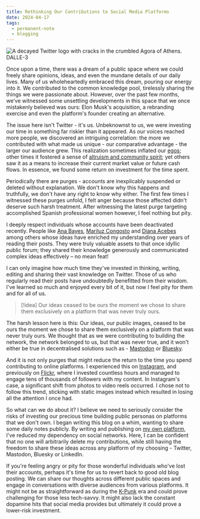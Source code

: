 ```yaml
---
title: Rethinking Our Contributions to Social Media Platforms
date: 2024-04-17
tags:
  - permanent-note
  - blogging
---
```

![A decayed Twitter logo with cracks in the crumbled Agora of Athens. DALLE-3](notes/attachments/twitter-logo-greek.png)

Once upon a time, there was a dream of a public space where we could freely share opinions, ideas, and even the mundane details of our daily lives. Many of us wholeheartedly embraced this dream, pouring our energy into it. We contributed to the common knowledge pool, tirelessly sharing the things we were passionate about. However, over the past few months, we’ve witnessed some unsettling developments in this space that we once mistakenly believed was ours: Elon Musk's acquisition, a rebranding exercise and even the platform's founder creating an alternative.

The issue here isn't Twitter - it's us. Unbeknownst to us, we were investing our time in something far riskier than it appeared. As our voices reached more people, we discovered an intriguing correlation: the more we contributed with what made us unique - our comparative advantage - the larger our audience grew. This realization sometimes inflated our [egos](literature-notes/Books/Ego%20Is%20the%20Enemy.md); other times it fostered a sense of [altruism and community spirit](notes/Mentors%20and%20me.md); yet others saw it as a means to increase their current market value or future cash flows. In essence, we found some return on investment for the time spent.

Periodically there are purges - accounts are inexplicably suspended or deleted without explanation. We don't know why this happens and truthfully, we don't have any right to know why either. The first few times I witnessed these purges unfold, I felt anger because those affected didn't deserve such harsh treatment. After witnessing the latest purge targeting accomplished Spanish professional women however, I feel nothing but pity.

I deeply respect individuals whose accounts have been deactivated recently. People like [Ana Bayes](https://twitter.com/AnaBayes_), [Mariluz Congosto](https://twitter.com/congosto) and [Diana Acebes](https://twitter.com/diana_aceves_) among others whose ideas have enriched my understanding over years of reading their posts. They were truly valuable assets to that once idyllic public forum; they shared their knowledge generously and communicated complex ideas effectively – no mean feat! 

I can only imagine how much time they've invested in thinking, writing, editing and sharing their vast knowledge on Twitter. Those of us who regularly read their posts have undoubtedly benefitted from their wisdom. I've learned so much and enjoyed every bit of it, but now I feel pity for them and for all of us.

>[!idea]
>Our ideas ceased to be ours the moment we chose to share them exclusively on a platform that was never truly ours. 

The harsh lesson here is this: Our ideas, our public images, ceased to be ours the moment we chose to share them exclusively on a platform that was never truly ours. We thought that as we were contributing to building the network, the network belonged to us, but that was never true, and it won't either be true in decentralised solutions such as - [Mastodon](https://sigmoid.social/@pelayoarbues) or [Bluesky](https://bsky.app/). 

And it is not only purges that might reduce the return to the time you spend contributing to online platforms. I experienced this on [Instagram](https://www.instagram.com/pelayoarbues/), and previously on [Flickr](https://www.flickr.com/photos/wonderfulhorriblelife/), where I invested countless hours and managed to engage tens of thousands of followers with my content. In Instagram's case, a significant shift from photos to video reels occurred. I chose not to follow this trend, sticking with static images instead which resulted in losing all the attention I once had.

So what can we do about it? I believe we need to seriously consider the risks of investing our precious time building public personas on platforms that we don't own.  I began writing this blog on a whim, wanting to share some daily notes publicly. By writing and publishing on [my own platform](notes/POSSE%20against%20Platform%20Nudges%20on%20Content%20Creation.md), I've reduced my dependency on social networks. Here, I can be confident that no one will arbitrarily delete my contributions, while still having the freedom to share these ideas across any platform of my choosing - Twitter, Mastodon, Bluesky or LinkedIn.

If you're feeling angry or pity for those wonderful individuals who've lost their accounts, perhaps it's time for us to revert back to good old blog posting. We can share our thoughts across different public spaces and engage in conversations with diverse audiences from various platforms. It might not be as straightforward as during the [K-Punk](https://www.newyorker.com/books/page-turner/mark-fishers-k-punk-and-the-futures-that-have-never-arrived) era and could prove challenging for those less tech-savvy. It might also lack the constant dopamine hits that social media provides but ultimately it could prove a lower-risk investment.



